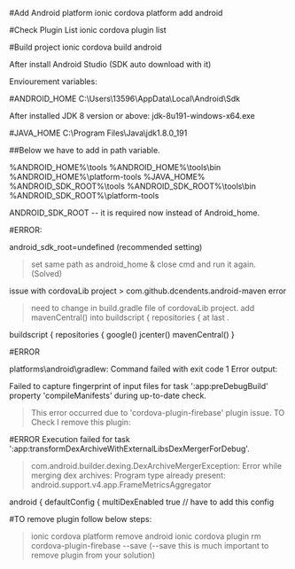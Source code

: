 #Add Android platform
ionic cordova platform add android

#Check Plugin List
ionic cordova plugin list

#Build project
ionic cordova build android



After install Android Studio (SDK auto download with it)

Enviourement variables:

#ANDROID_HOME
C:\Users\13596\AppData\Local\Android\Sdk

After installed JDK 8 version or above: jdk-8u191-windows-x64.exe

#JAVA_HOME
C:\Program Files\Java\jdk1.8.0_191

##Below we have to add in path variable.

%ANDROID_HOME%\tools
%ANDROID_HOME%\tools\bin
%ANDROID_HOME%\platform-tools
%JAVA_HOME%
%ANDROID_SDK_ROOT%\tools
%ANDROID_SDK_ROOT%\tools\bin
%ANDROID_SDK_ROOT%\platform-tools

ANDROID_SDK_ROOT  -- it is required now instead of Android_home.

#ERROR:

android_sdk_root=undefined (recommended setting)  

> set same path as android_home & close cmd and run it again. (Solved)

issue with cordovaLib project > com.github.dcendents.android-maven  error 

>need to change in build.gradle file of cordovaLib project. 
add mavenCentral() into buildscript { repositories {  at last .

buildscript {
    repositories {
        google()
        jcenter()
	mavenCentral()
    }

#ERROR

platforms\android\gradlew: Command failed with exit code 1 Error output:

Failed to capture fingerprint of input files for task ':app:preDebugBuild' property 'compileManifests' during up-to-date check.

> This error occurred due to 'cordova-plugin-firebase' plugin issue. TO Check I remove this plugin:

#ERROR
Execution failed for task ':app:transformDexArchiveWithExternalLibsDexMergerForDebug'.
> com.android.builder.dexing.DexArchiveMergerException: Error while merging dex archives:
  Program type already present: android.support.v4.app.FrameMetricsAggregator

android {
    defaultConfig {
        multiDexEnabled true   // have to add this config


#TO remove plugin follow below steps:

> ionic cordova platform remove android
> ionic cordova plugin rm cordova-plugin-firebase --save  (--save this is much important to remove plugin from your solution)


